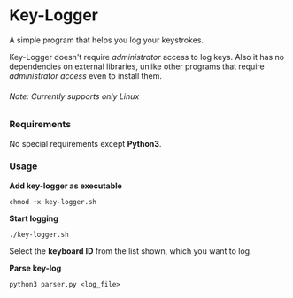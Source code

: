 # Key-Logger
A simple program that helps you log your keystrokes.  

Key-Logger doesn't require *administrator* access to log keys. Also it has no dependencies on external libraries, unlike other programs that require *administrator access* even to install them.


###### Note: Currently supports only Linux

### Requirements

No special requirements except **Python3**. 

### Usage
**Add key-logger as executable**

    chmod +x key-logger.sh

**Start logging**

    ./key-logger.sh

Select the **keyboard ID** from the list shown, which you want to log.

**Parse key-log**

    python3 parser.py <log_file>